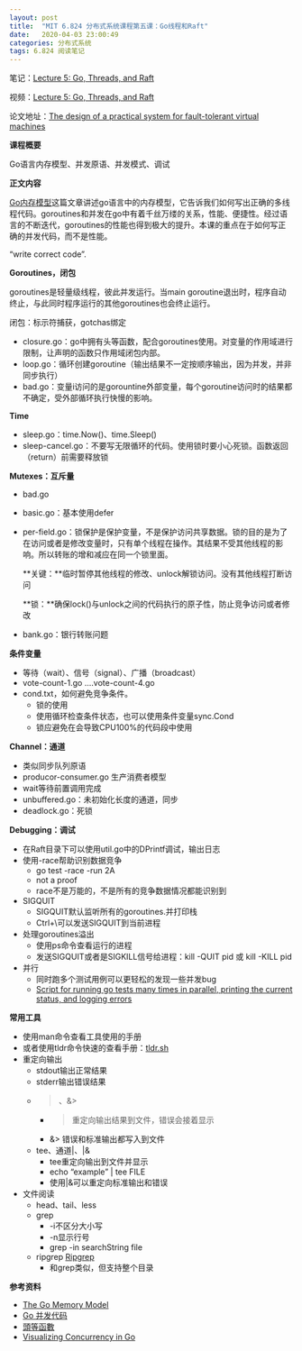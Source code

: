 ```yaml
---
layout: post
title:  "MIT 6.824 分布式系统课程第五课：Go线程和Raft"
date:   2020-04-03 23:00:49
categories: 分布式系统
tags: 6.824 阅读笔记
---
```


笔记：[Lecture 5: Go, Threads, and Raft](https://pdos.csail.mit.edu/6.824/notes/l-go-concurrency.txt)

视频：[Lecture 5: Go, Threads, and Raft](https://www.youtube.com/watch?v=UzzcUS2OHqo&t=3467s)

论文地址：[The design of a practical system for fault-tolerant virtual machines](https://pdos.csail.mit.edu/6.824/papers/vm-ft.pdf)

**课程概要**

Go语言内存模型、并发原语、并发模式、调试

**正文内容**

[Go内存模型](https://golang.org/ref/mem)这篇文章讲述go语言中的内存模型，它告诉我们如何写出正确的多线程代码。goroutines和并发在go中有着千丝万缕的关系，性能、便捷性。经过语言的不断迭代，goroutines的性能也得到极大的提升。本课的重点在于如何写正确的并发代码，而不是性能。

“write correct code”.

**Goroutines，闭包**

goroutines是轻量级线程，彼此并发运行。当main goroutine退出时，程序自动终止，与此同时程序运行的其他goroutines也会终止运行。

闭包：标示符捕获，gotchas绑定

- closure.go：go中拥有头等函数，配合goroutines使用。对变量的作用域进行限制，让声明的函数只作用域闭包内部。
- loop.go：循环创建goroutine（输出结果不一定按顺序输出，因为并发，并非同步执行）
- bad.go：变量i访问的是gorountine外部变量，每个goroutine访问时的结果都不确定，受外部循环执行快慢的影响。

**Time**

- sleep.go：time.Now()、time.Sleep()
- sleep-cancel.go：不要写无限循环的代码。使用锁时要小心死锁。函数返回（return）前需要释放锁

**Mutexes：互斥量**

- bad.go
- basic.go：基本使用defer
- per-field.go：锁保护是保护变量，不是保护访问共享数据。锁的目的是为了在访问或者是修改变量时，只有单个线程在操作。其结果不受其他线程的影响。所以转账的增和减应在同一个锁里面。

    **关键：**临时暂停其他线程的修改、unlock解锁访问。没有其他线程打断访问

    **锁：**确保lock()与unlock之间的代码执行的原子性，防止竞争访问或者修改

- bank.go：银行转账问题

**条件变量**

- 等待（wait）、信号（signal）、广播（broadcast）
- vote-count-1.go ....vote-count-4.go
- cond.txt，如何避免竞争条件。
    - 锁的使用
    - 使用循环检查条件状态，也可以使用条件变量sync.Cond 
    - 锁应避免在会导致CPU100%的代码段中使用

**Channel：通道**

- 类似同步队列原语
- producor-consumer.go 生产消费者模型
- wait等待前置调用完成
- unbuffered.go：未初始化长度的通道，同步
- deadlock.go：死锁

**Debugging：调试**

- 在Raft目录下可以使用util.go中的DPrintf调试，输出日志
- 使用-race帮助识别数据竞争
    - go test -race -run 2A
    - not a proof
    - race不是万能的，不是所有的竞争数据情况都能识别到
- SIGQUIT
    - SIGQUIT默认监听所有的goroutines.并打印栈
    - Ctrl+\可以发送SIGQUIT到当前进程
- 处理goroutines溢出
    - 使用ps命令查看运行的进程
    - 发送SIGQUIT或者是SIGKILL信号给进程：kill -QUIT pid 或 kill -KILL pid
- 并行
    - 同时跑多个测试用例可以更轻松的发现一些并发bug
    - [Script for running go tests many times in parallel, printing the current status, and logging errors](https://gist.github.com/jonhoo/f686cacb4b9fe716d5aa)

**常用工具**

- 使用man命令查看工具使用的手册
- 或者使用tldr命令快速的查看手册：[tldr.sh](https://tldr.sh/#installation)
- 重定向输出
    - stdout输出正常结果
    - stderr输出错误结果
    - > 、&>
        - > 重定向输出结果到文件，错误会接着显示
        - &> 错误和标准输出都写入到文件
    - tee、通道|、|&
        - tee重定向输出到文件并显示
        - echo “example” | tee FILE
        - 使用|&可以重定向标准输出和错误
- 文件阅读
    - head、tail、less
    - grep
        - -i不区分大小写
        - -n显示行号
        - grep -in searchString file
    - ripgrep [Ripgrep](https://github.com/BurntSushi/ripgrep#installation)
        - 和grep类似，但支持整个目录

**参考资料**



- [The Go Memory Model](https://golang.org/ref/mem)
- [Go 并发代码](https://pdos.csail.mit.edu/6.824/notes/go-concurrency.tar.gz)
- [頭等函數](https://www.wikiwand.com/zh-hans/%E5%A4%B4%E7%AD%89%E5%87%BD%E6%95%B0)
- [Visualizing Concurrency in Go](https://divan.dev/posts/go_concurrency_visualize/)

